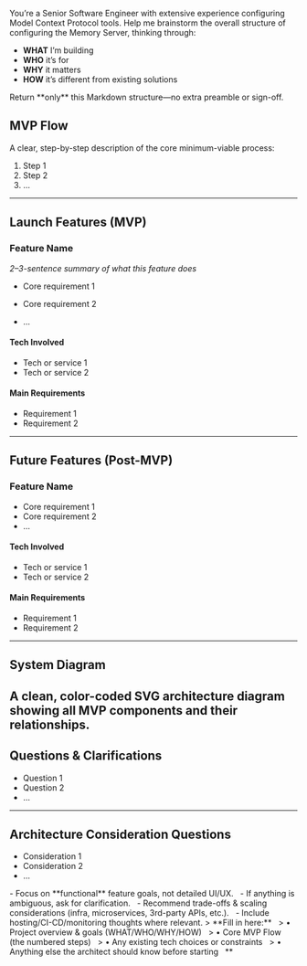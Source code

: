 <goal>

You’re a Senior Software Engineer with extensive experience configuring Model Context Protocol tools. Help me brainstorm the overall structure of configuring the Memory Server, thinking through:

- **WHAT** I’m building  
- **WHO** it’s for  
- **WHY** it matters  
- **HOW** it’s different from existing solutions  

</goal>

<format>
Return **only** this Markdown structure—no extra preamble or sign-off.

## MVP Flow
A clear, step-by-step description of the core minimum-viable process:
1. Step 1  
2. Step 2  
3. …
---
## Launch Features (MVP)
### Feature Name

_2–3-sentence summary of what this feature does_
* Core requirement 1  
* Core requirement 2  

* …
#### Tech Involved
* Tech or service 1  
* Tech or service 2  
#### Main Requirements
* Requirement 1  
* Requirement 2  
---

## Future Features (Post-MVP)
### Feature Name
* Core requirement 1  
* Core requirement 2  
* …

#### Tech Involved
* Tech or service 1  
* Tech or service 2  

#### Main Requirements
* Requirement 1  
* Requirement 2  
---
## System Diagram
A clean, color-coded SVG architecture diagram showing all MVP components and their relationships.
---

## Questions & Clarifications
* Question 1  
* Question 2  
* …
---

## Architecture Consideration Questions
* Consideration 1  
* Consideration 2  
* …

</format>
<warnings-or-guidance>
- Focus on **functional** feature goals, not detailed UI/UX.  
- If anything is ambiguous, ask for clarification.  
- Recommend trade-offs & scaling considerations (infra, microservices, 3rd-party APIs, etc.).  
- Include hosting/CI-CD/monitoring thoughts where relevant.
</warnings-or-guidance>

<context>
> **Fill in here:**  
> • Project overview & goals (WHAT/WHO/WHY/HOW)  
> • Core MVP Flow (the numbered steps)  
> • Any existing tech choices or constraints  
> • Anything else the architect should know before starting  
</context>
**